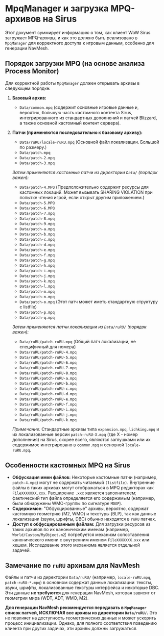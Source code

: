 # MpqManager и загрузка MPQ-архивов на Sirus

Этот документ суммирует информацию о том, как клиент WoW Sirus загружает MPQ-архивы, и как это должно быть реализовано в `MpqManager` для корректного доступа к игровым данным, особенно для генерации NavMesh.

## Порядок загрузки MPQ (на основе анализа Process Monitor)

Для корректной работы `MpqManager` должен открывать архивы в следующем порядке:

1. **Базовый архив:**
    * `Data/common.mpq` (содержит основные игровые данные и, вероятно, большую часть кастомного контента Sirus, интегрированного из стандартных дополнений и патчей Blizzard, а также основной кастомный контент сервера).

2. **Патчи (применяются последовательно к базовому архиву):**

    * `Data/ruRU/locale-ruRU.mpq` (Основной файл локализации. Большой по размеру.)
    * `Data/patch.mpq`
    * `Data/patch-2.mpq`
    * `Data/patch-3.mpq`

    *Затем применяются кастомные патчи из директории `Data/` (порядок важен):*
    * `Data/patch-4.MPQ` (Предположительно содержит ресурсы для кастомных локаций. Может вызывать SHARING VIOLATION при попытке чтения игрой, если открыт другим приложением.)
    * `Data/patch-5.MPQ`
    * `Data/patch-6.MPQ`
    * `Data/patch-7.mpq`
    * `Data/patch-8.mpq`
    * `Data/patch-9.mpq`
    * `Data/patch-a.mpq`
    * `Data/patch-b.mpq`
    * `Data/patch-c.mpq`
    * `Data/patch-d.mpq`
    * `Data/patch-e.mpq`
    * `Data/patch-f.mpq`
    * `Data/patch-g.mpq`
    * `Data/patch-h.mpq`
    * `Data/patch-i.mpq`
    * `Data/patch-j.mpq`
    * `Data/patch-k.mpq`
    * `Data/patch-l.mpq`
    * `Data/patch-m.mpq`
    * `Data/patch-n.mpq`
    * `Data/patch-o.mpq` (Этот патч может иметь стандартную структуру с listfile)
    * `Data/patch-p.mpq`
    * `Data/patch-q.mpq`

    *Затем применяются патчи локализации из `Data/ruRU/` (порядок важен):*
    * `Data/ruRU/patch-ruRU.mpq` (Общий патч локализации, не специфичный для номера)
    * `Data/ruRU/patch-ruRU-4.mpq`
    * `Data/ruRU/patch-ruRU-5.mpq`
    * `Data/ruRU/patch-ruRU-6.mpq`
    * `Data/ruRU/patch-ruRU-7.mpq`
    * `Data/ruRU/patch-ruRU-8.mpq`
    * `Data/ruRU/patch-ruRU-a.mpq`
    * `Data/ruRU/patch-ruRU-b.mpq`
    * `Data/ruRU/patch-ruRU-c.mpq`
    * `Data/ruRU/patch-ruRU-d.mpq`
    * `Data/ruRU/patch-ruRU-e.mpq`
    * `Data/ruRU/patch-ruRU-f.mpq`
    * `Data/ruRU/patch-ruRU-i.mpq`
    * `Data/ruRU/patch-ruRU-j.mpq`
    * `Data/ruRU/patch-ruRU-k.mpq`

    *Примечание:* Стандартные архивы типа `expansion.mpq`, `lichking.mpq` и их локализованные версии `patch-ruRU-X.mpq` (где X - номер дополнения) на Sirus, скорее всего, являются заглушками или их содержимое интегрировано в `common.mpq` и основной `locale-ruRU.mpq`.

## Особенности кастомных MPQ на Sirus

* **Обфускация имен файлов:** Некоторые кастомные патчи (например, `patch-4.mpq`) могут не содержать читаемый `(listfile)`. Внутренние файлы в таких архивах могут отображаться в MPQ редакторах как `FileXXXXXXX.xxx`. Расширение `.xxx` является заполнителем; фактический тип файла определяется его содержимым (например, были обнаружены WMO-группы по сигнатуре `MOGP`).
* **Содержимое:** "Обфусцированные" архивы, вероятно, содержат кастомную геометрию (M2, WMO) и текстуры (BLP), так как данные локализации (звуки, шрифты, DBC) обычно находятся в `ruRU` патчах.
* **Доступ к обфусцированным файлам:** Для загрузки ресурсов из таких архивов по их каноническим именам (например, `World/Custom/MyObject.m2`) потребуется механизм сопоставления канонического имени с внутренним именем `FileXXXXXXX.xxx` или хешем. Исследование этого механизма является отдельной задачей.

## Замечание по `ruRU` архивам для NavMesh

Файлы и патчи из директории `Data/ruRU/` (например, `locale-ruRU.mpq`, `patch-ruRU-*.mpq`) в основном содержат данные локализации: тексты, звуки, шрифты, локализованные текстуры интерфейса и некоторые DBC. Эти данные **не требуются** для генерации NavMesh, которая зависит от геометрии мира (WDT, ADT, WMO, M2).

**Для генерации NavMesh рекомендуется передавать в `MpqManager` список патчей, ИСКЛЮЧАЯ все архивы из директории `Data/ruRU/`.** Это не повлияет на доступность геометрических данных и может ускорить процесс инициализации. Однако, для полного соответствия поведению клиента при других задачах, эти архивы должны загружаться.
